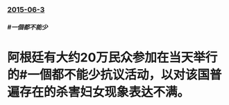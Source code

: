 ### [2015-06-3](/news/2015/06/3/index.md)

##### #一個都不能少
# 阿根廷有大约20万民众参加在当天举行的#一個都不能少抗议活动，以对该国普遍存在的杀害妇女现象表达不满。



